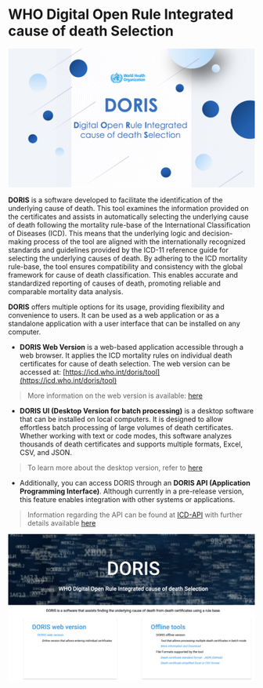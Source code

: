 
# WHO Digital Open Rule Integrated cause of death Selection 

![dorisgraphicpicture](img/dorisgraphic.png)

**DORIS** is a software developed to facilitate the identification of the underlying cause of death. This tool examines the information provided on the certificates and assists in automatically selecting the underlying cause of death following the mortality rule-base of the International Classification of Diseases (ICD). This means that the underlying logic and decision-making process of the tool are aligned with the internationally recognized standards and guidelines provided by the ICD-11 reference guide for selecting the underlying causes of death. By adhering to the ICD mortality rule-base, the tool ensures compatibility and consistency with the global framework for cause of death classification. This enables accurate and standardized reporting of causes of death, promoting reliable and comparable mortality data analysis. 

**DORIS** offers multiple options for its usage, providing flexibility and convenience to users. It can be used as a web application or as a standalone application with a user interface that can be installed on any computer.

  - **DORIS Web Version** is a web-based application accessible through a web browser. It applies the ICD mortality rules on individual death certificates for cause of death selection. The web version can be accessed at: [https://icd.who.int/doris/tool](https://icd.who.int/doris/tool)
  > More information on the web version is available: [here](doris-web.md)

  - **DORIS UI (Desktop Version for batch processing)** is a desktop software that can be installed on local computers. It is designed to allow effortless batch processing of large volumes of death certificates. Whether working with text or code modes, this software analyzes thousands of death certificates and supports multiple formats, Excel, CSV, and JSON.
 > To learn more about the desktop version, refer to [here](doris-ui.md)
  
  - Additionally, you can access DORIS through an **DORIS API (Application Programming Interface)**. Although currently in a pre-release version, this feature enables integration with other systems or applications.
> Information regarding the API can be found at [ICD-API](https://icd.who.int/icdapi) with further details available [here](doris-api.md)

  ![DORIShomepagepicture ](img/DORIShomepage.png)
